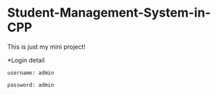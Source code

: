 # Student-Management-System-in-CPP

This is just my mini project!


*Login detail

	username: admin

	password: admin